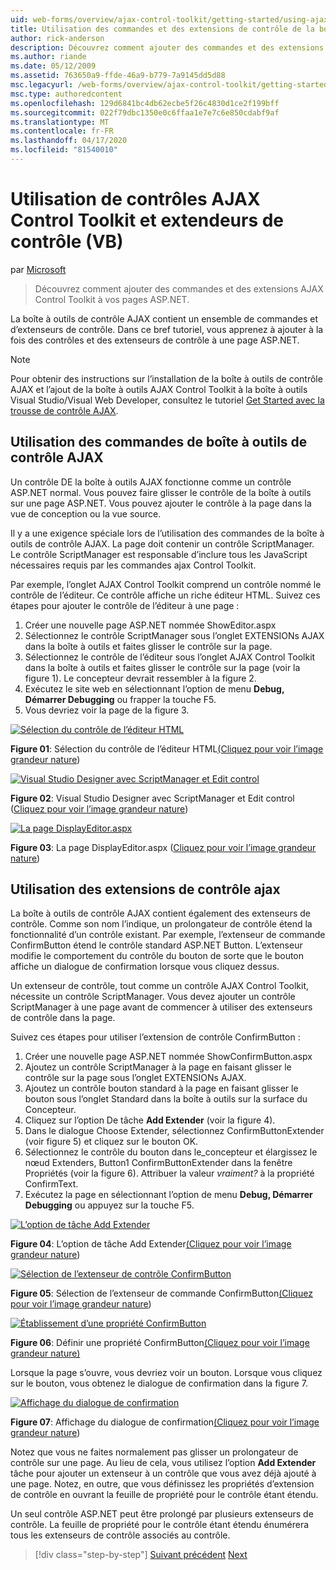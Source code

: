 ```yaml
---
uid: web-forms/overview/ajax-control-toolkit/getting-started/using-ajax-control-toolkit-controls-and-control-extenders-vb
title: Utilisation des commandes et des extensions de contrôle de la boîte à outils de contrôle AJAX (VB) Microsoft Docs
author: rick-anderson
description: Découvrez comment ajouter des commandes et des extensions AJAX Control Toolkit à vos pages ASP.NET.
ms.author: riande
ms.date: 05/12/2009
ms.assetid: 763650a9-ffde-46a9-b779-7a9145dd5d88
msc.legacyurl: /web-forms/overview/ajax-control-toolkit/getting-started/using-ajax-control-toolkit-controls-and-control-extenders-vb
msc.type: authoredcontent
ms.openlocfilehash: 129d6841bc4db62ecbe5f26c4830d1ce2f199bff
ms.sourcegitcommit: 022f79dbc1350e0c6ffaa1e7e7c6e850cdabf9af
ms.translationtype: MT
ms.contentlocale: fr-FR
ms.lasthandoff: 04/17/2020
ms.locfileid: "81540010"
---
```

# <a name="using-ajax-control-toolkit-controls-and-control-extenders-vb"></a>Utilisation de contrôles AJAX Control Toolkit et extendeurs de contrôle (VB)

par [Microsoft](https://github.com/microsoft)

> Découvrez comment ajouter des commandes et des extensions AJAX Control Toolkit à vos pages ASP.NET.

La boîte à outils de contrôle AJAX contient un ensemble de commandes et d’extenseurs de contrôle. Dans ce bref tutoriel, vous apprenez à ajouter à la fois des contrôles et des extenseurs de contrôle à une page ASP.NET.

> [!NOTE] 
> 
> Pour obtenir des instructions sur l’installation de la boîte à outils de contrôle AJAX et l’ajout de la boîte à outils AJAX Control Toolkit à la boîte à outils Visual Studio/Visual Web Developer, consultez le tutoriel [Get Started avec la trousse de contrôle AJAX](get-started-with-the-ajax-control-toolkit-vb.md).

## <a name="using-ajax-control-toolkit-controls"></a>Utilisation des commandes de boîte à outils de contrôle AJAX

Un contrôle DE la boîte à outils AJAX fonctionne comme un contrôle ASP.NET normal. Vous pouvez faire glisser le contrôle de la boîte à outils sur une page ASP.NET. Vous pouvez ajouter le contrôle à la page dans la vue de conception ou la vue source.

Il y a une exigence spéciale lors de l’utilisation des commandes de la boîte à outils de contrôle AJAX. La page doit contenir un contrôle ScriptManager. Le contrôle ScriptManager est responsable d’inclure tous les JavaScript nécessaires requis par les commandes ajax Control Toolkit.

Par exemple, l’onglet AJAX Control Toolkit comprend un contrôle nommé le contrôle de l’éditeur. Ce contrôle affiche un riche éditeur HTML. Suivez ces étapes pour ajouter le contrôle de l’éditeur à une page :

1. Créer une nouvelle page ASP.NET nommée ShowEditor.aspx
2. Sélectionnez le contrôle ScriptManager sous l’onglet EXTENSIONs AJAX dans la boîte à outils et faites glisser le contrôle sur la page.
3. Sélectionnez le contrôle de l’éditeur sous l’onglet AJAX Control Toolkit dans la boîte à outils et faites glisser le contrôle sur la page (voir la figure 1). Le concepteur devrait ressembler à la figure 2.
4. Exécutez le site web en sélectionnant l’option de menu **Debug, Démarrer Debugging** ou frapper la touche F5.
5. Vous devriez voir la page de la figure 3.

[![Sélection du contrôle de l’éditeur HTML](using-ajax-control-toolkit-controls-and-control-extenders-vb/_static/image1.jpg)](using-ajax-control-toolkit-controls-and-control-extenders-vb/_static/image1.png)

**Figure 01**: Sélection du contrôle de l’éditeur HTML[(Cliquez pour voir l’image grandeur nature](using-ajax-control-toolkit-controls-and-control-extenders-vb/_static/image2.png))

[![Visual Studio Designer avec ScriptManager et Edit control](using-ajax-control-toolkit-controls-and-control-extenders-vb/_static/image2.jpg)](using-ajax-control-toolkit-controls-and-control-extenders-vb/_static/image3.png)

**Figure 02**: Visual Studio Designer avec ScriptManager et Edit control ([Cliquez pour voir l’image grandeur nature](using-ajax-control-toolkit-controls-and-control-extenders-vb/_static/image4.png))

[![La page DisplayEditor.aspx](using-ajax-control-toolkit-controls-and-control-extenders-vb/_static/image3.jpg)](using-ajax-control-toolkit-controls-and-control-extenders-vb/_static/image5.png)

**Figure 03**: La page DisplayEditor.aspx ([Cliquez pour voir l’image grandeur nature](using-ajax-control-toolkit-controls-and-control-extenders-vb/_static/image6.png))

## <a name="using-ajax-control-toolkit-control-extenders"></a>Utilisation des extensions de contrôle ajax

La boîte à outils de contrôle AJAX contient également des extenseurs de contrôle. Comme son nom l’indique, un prolongateur de contrôle étend la fonctionnalité d’un contrôle existant. Par exemple, l’extenseur de commande ConfirmButton étend le contrôle standard ASP.NET Button. L’extenseur modifie le comportement du contrôle du bouton de sorte que le bouton affiche un dialogue de confirmation lorsque vous cliquez dessus.

Un extenseur de contrôle, tout comme un contrôle AJAX Control Toolkit, nécessite un contrôle ScriptManager. Vous devez ajouter un contrôle ScriptManager à une page avant de commencer à utiliser des extenseurs de contrôle dans la page.

Suivez ces étapes pour utiliser l’extension de contrôle ConfirmButton :

1. Créer une nouvelle page ASP.NET nommée ShowConfirmButton.aspx
2. Ajoutez un contrôle ScriptManager à la page en faisant glisser le contrôle sur la page sous l’onglet EXTENSIONs AJAX.
3. Ajoutez un contrôle bouton standard à la page en faisant glisser le bouton sous l’onglet Standard dans la boîte à outils sur la surface du Concepteur.
4. Cliquez sur l’option De tâche **Add Extender** (voir la figure 4).
5. Dans le dialogue Choose Extender, sélectionnez ConfirmButtonExtender (voir figure 5) et cliquez sur le bouton OK.
6. Sélectionnez le contrôle du bouton dans le\_concepteur et élargissez le nœud Extenders, Button1 ConfirmButtonExtender dans la fenêtre Propriétés (voir la figure 6). Attribuer la valeur *vraiment?* à la propriété ConfirmText.
7. Exécutez la page en sélectionnant l’option de menu **Debug, Démarrer Debugging** ou appuyez sur la touche F5.

[![L’option de tâche Add Extender](using-ajax-control-toolkit-controls-and-control-extenders-vb/_static/image4.jpg)](using-ajax-control-toolkit-controls-and-control-extenders-vb/_static/image7.png)

**Figure 04**: L’option de tâche Add Extender[(Cliquez pour voir l’image grandeur nature](using-ajax-control-toolkit-controls-and-control-extenders-vb/_static/image8.png))

[![Sélection de l’extenseur de contrôle ConfirmButton](using-ajax-control-toolkit-controls-and-control-extenders-vb/_static/image5.jpg)](using-ajax-control-toolkit-controls-and-control-extenders-vb/_static/image9.png)

**Figure 05**: Sélection de l’extenseur de commande ConfirmButton[(Cliquez pour voir l’image grandeur nature](using-ajax-control-toolkit-controls-and-control-extenders-vb/_static/image10.png))

[![Établissement d’une propriété ConfirmButton](using-ajax-control-toolkit-controls-and-control-extenders-vb/_static/image6.jpg)](using-ajax-control-toolkit-controls-and-control-extenders-vb/_static/image11.png)

**Figure 06**: Définir une propriété ConfirmButton[(Cliquez pour voir l’image grandeur nature)](using-ajax-control-toolkit-controls-and-control-extenders-vb/_static/image12.png)

Lorsque la page s’ouvre, vous devriez voir un bouton. Lorsque vous cliquez sur le bouton, vous obtenez le dialogue de confirmation dans la figure 7.

[![Affichage du dialogue de confirmation](using-ajax-control-toolkit-controls-and-control-extenders-vb/_static/image7.jpg)](using-ajax-control-toolkit-controls-and-control-extenders-vb/_static/image13.png)

**Figure 07**: Affichage du dialogue de confirmation[(Cliquez pour voir l’image grandeur nature](using-ajax-control-toolkit-controls-and-control-extenders-vb/_static/image14.png))

Notez que vous ne faites normalement pas glisser un prolongateur de contrôle sur une page. Au lieu de cela, vous utilisez l’option **Add Extender** tâche pour ajouter un extenseur à un contrôle que vous avez déjà ajouté à une page. Notez, en outre, que vous définissez les propriétés d’extension de contrôle en ouvrant la feuille de propriété pour le contrôle étant étendu.

Un seul contrôle ASP.NET peut être prolongé par plusieurs extenseurs de contrôle. La feuille de propriété pour le contrôle étant étendu énumérera tous les extenseurs de contrôle associés au contrôle.

> [!div class="step-by-step"]
> [Suivant précédent](get-started-with-the-ajax-control-toolkit-vb.md)
> [Next](creating-a-custom-ajax-control-toolkit-control-extender-vb.md)
